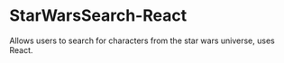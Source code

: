 
# StarWarsSearch-React
Allows users to search for characters from the star wars universe, uses React.
